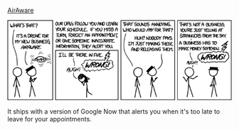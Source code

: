[AirAware](https://xkcd.com/1207)

![AirAware](./random_comic.png)

It ships with a version of Google Now that alerts you when it's too late to leave for your appointments.

